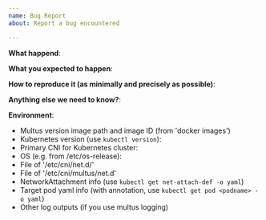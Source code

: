 ```yaml
---
name: Bug Report
about: Report a bug encountered

---
```

<!-- Please use this template while reporting a bug and provide as much info as possible. Not doing so may result in your bug not being addressed in a timely manner. Thanks!-->


**What happend**:

**What you expected to happen**:

**How to reproduce it (as minimally and precisely as possible)**:

**Anything else we need to know?**:

**Environment**:

- Multus version 
  image path and image ID (from 'docker images')
- Kubernetes version (use `kubectl version`):
- Primary CNI for Kubernetes cluster:
- OS (e.g. from /etc/os-release):
- File of '/etc/cni/net.d/'
- File of '/etc/cni/multus/net.d'
- NetworkAttachment info (use `kubectl get net-attach-def -o yaml`)
- Target pod yaml info (with annotation, use `kubectl get pod <podname> -o yaml`)
- Other log outputs (if you use multus logging)
